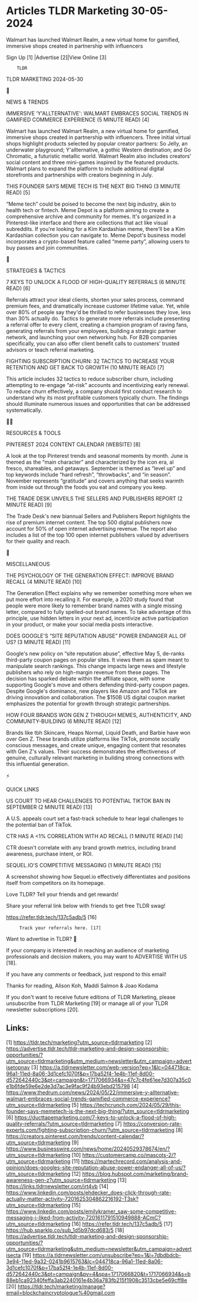 # Articles TLDR Marketing 30-05-2024

Walmart has launched Walmart Realm, a new virtual home for gamified,
immersive shops created in partnership with influencers  

 Sign Up [1] |Advertise [2]|View Online [3] 

		TLDR 

TLDR MARKETING 2024-05-30

📱 

NEWS & TRENDS

 IMMERSIVE ‘Y'ALLTERNATIVE': WALMART EMBRACES SOCIAL TRENDS IN
GAMIFIED COMMERCE EXPERIENCE (5 MINUTE READ) [4] 

 Walmart has launched Walmart Realm, a new virtual home for gamified,
immersive shops created in partnership with influencers. Three initial
virtual shops highlight products selected by popular creator partners:
So Jelly, an underwater playground; Y'allternative, a gothic Western
destination; and Go Chromatic, a futuristic metallic world. Walmart
Realm also includes creators' social content and three mini-games
inspired by the featured products. Walmart plans to expand the
platform to include additional digital storefronts and partnerships
with creators beginning in July. 

 THIS FOUNDER SAYS MEME TECH IS THE NEXT BIG THING (3 MINUTE READ) [5]


 “Meme tech” could be poised to become the next big industry, akin
to health tech or fintech. Meme Depot is a platform aiming to create a
comprehensive archive and community for memes. It's organized in a
Pinterest-like interface and there are collections that act like
visual subreddits. If you're looking for a Kim Kardashian meme,
there'll be a Kim Kardashian collection you can navigate to. Meme
Depot's business model incorporates a crypto-based feature called
“meme party”, allowing users to buy passes and join communities. 

🚀 

STRATEGIES & TACTICS

 7 KEYS TO UNLOCK A FLOOD OF HIGH-QUALITY REFERRALS (6 MINUTE READ)
[6] 

 Referrals attract your ideal clients, shorten your sales process,
command premium fees, and dramatically increase customer lifetime
value. Yet, while over 80% of people say they'd be thrilled to refer
businesses they love, less than 30% actually do. Tactics to generate
more referrals include presenting a referral offer to every client,
creating a champion program of raving fans, generating referrals from
your employees, building a strategic partner network, and launching
your own networking hub. For B2B companies specifically, you can also
offer client benefit calls to customers' trusted advisors or teach
referral marketing. 

 FIGHTING SUBSCRIPTION CHURN: 32 TACTICS TO INCREASE YOUR RETENTION
AND GET BACK TO GROWTH (10 MINUTE READ) [7] 

 This article includes 32 tactics to reduce subscriber churn,
including attempting to re-engage “at-risk” accounts and
incentivizing early renewal. To reduce churn effectively, a company
should first conduct research to understand why its most profitable
customers typically churn. The findings should illuminate numerous
issues and opportunities that can be addressed systematically. 

🧑‍💻 

RESOURCES & TOOLS

 PINTEREST 2024 CONTENT CALENDAR (WEBSITE) [8] 

 A look at the top Pinterest trends and seasonal moments by month.
June is themed as the “main character” and characterized by the
icon era, al fresco, shareables, and getaways. September is themed as
“level up” and top keywords include “hard refresh”,
“throwbacks”, and “in season”. November represents
“gratitude” and covers anything that seeks warmth from inside out
through the foods you eat and company you keep. 

 THE TRADE DESK UNVEILS THE SELLERS AND PUBLISHERS REPORT (2 MINUTE
READ) [9] 

 The Trade Desk's new biannual Sellers and Publishers Report
highlights the rise of premium internet content. The top 500 digital
publishers now account for 50% of open internet advertising revenue.
The report also includes a list of the top 100 open internet
publishers valued by advertisers for their quality and reach. 

🎁 

MISCELLANEOUS

 THE PSYCHOLOGY OF THE GENERATION EFFECT: IMPROVE BRAND RECALL (4
MINUTE READ) [10] 

 The Generation Effect explains why we remember something more when we
put more effort into recalling it. For example, a 2020 study found
that people were more likely to remember brand names with a single
missing letter, compared to fully spelled-out brand names. To take
advantage of this principle, use hidden letters in your next ad,
incentivize active participation in your product, or make your social
media posts interactive. 

 DOES GOOGLE'S “SITE REPUTATION ABUSE” POWER ENDANGER ALL OF US?
(3 MINUTE READ) [11] 

 Google's new policy on “site reputation abuse”, effective May 5,
de-ranks third-party coupon pages on popular sites. It views them as
spam meant to manipulate search rankings. This change impacts large
news and lifestyle publishers who rely on high-margin revenue from
these pages. The decision has sparked debate within the affiliate
space, with some supporting Google's move and others defending
third-party coupon pages. Despite Google's dominance, new players like
Amazon and TikTok are driving innovation and collaboration. The $150B
US digital coupon market emphasizes the potential for growth through
strategic partnerships. 

 HOW FOUR BRANDS WON GEN Z THROUGH MEMES, AUTHENTICITY, AND
COMMUNITY-BUILDING (6 MINUTE READ) [12] 

 Brands like tbh Skincare, Heaps Normal, Liquid Death, and Barbie have
won over Gen Z. These brands utilize platforms like TikTok, promote
socially conscious messages, and create unique, engaging content that
resonates with Gen Z's values. Their success demonstrates the
effectiveness of genuine, culturally relevant marketing in building
strong connections with this influential generation. 

⚡ 

QUICK LINKS

 US COURT TO HEAR CHALLENGES TO POTENTIAL TIKTOK BAN IN SEPTEMBER (2
MINUTE READ) [13] 

 A U.S. appeals court set a fast-track schedule to hear legal
challenges to the potential ban of TikTok. 

 CTR HAS A <1% CORRELATION WITH AD RECALL (1 MINUTE READ) [14] 

 CTR doesn't correlate with any brand growth metrics, including brand
awareness, purchase intent, or ROI. 

 SEQUEL.IO'S COMPETITIVE MESSAGING (1 MINUTE READ) [15] 

 A screenshot showing how Sequel.io effectively differentiates and
positions itself from competitors on its homepage. 

Love TLDR? Tell your friends and get rewards!

 Share your referral link below with friends to get free TLDR swag! 

 https://refer.tldr.tech/137c5adb/5 [16] 

		 Track your referrals here. [17] 

Want to advertise in TLDR? 📰

 If your company is interested in reaching an audience of marketing
professionals and decision makers, you may want to ADVERTISE WITH US
[18]. 

 If you have any comments or feedback, just respond to this email! 

Thanks for reading, 
Alison Koh, Maddi Salmon & Joao Kodama 

If you don't want to receive future editions of TLDR Marketing, please
unsubscribe from TLDR Marketing [19] or manage all of your TLDR
newsletter subscriptions [20]. 

 

Links:
------
[1] https://tldr.tech/marketing?utm_source=tldrmarketing
[2] https://advertise.tldr.tech/tldr-marketing-and-design-sponsorship-opportunities/?utm_source=tldrmarketing&utm_medium=newsletter&utm_campaign=advertisetopnav
[3] https://a.tldrnewsletter.com/web-version?ep=1&lc=044718ca-96a1-11ed-8a06-3d1cefc1070f&p=17ba52f4-1e4b-11ef-8d00-d572642440c3&pt=campaign&t=1717066934&s=47c7c4fe61ee7d307a35c0e1b6fde59e6e2de3d7ac3e9fac9f24b93ebd215798
[4] https://www.thedrum.com/news/2024/05/22/immersive-y-allternative-walmart-embraces-social-trends-gamified-commerce-experience?utm_source=tldrmarketing
[5] https://techcrunch.com/2024/05/29/this-founder-says-memetech-is-the-next-big-thing/?utm_source=tldrmarketing
[6] https://ducttapemarketing.com/7-keys-to-unlock-a-flood-of-high-quality-referrals/?utm_source=tldrmarketing
[7] https://conversion-rate-experts.com/fighting-subscription-churn/?utm_source=tldrmarketing
[8] https://creators.pinterest.com/trends/content-calendar/?utm_source=tldrmarketing
[9] https://www.businesswire.com/news/home/20240529378674/en/?utm_source=tldrmarketing
[10] https://customercamp.co/mascots-2/?utm_source=tldrmarketing
[11] https://martechrecord.com/analysis-and-opinion/does-googles-site-reputation-abuse-power-endanger-all-of-us/?utm_source=tldrmarketing
[12] https://blog.hubspot.com/marketing/brand-awareness-gen-z?utm_source=tldrmarketing
[13] https://links.tldrnewsletter.com/irt4vb
[14] https://www.linkedin.com/posts/ehdecker_does-click-through-rate-actually-matter-activity-7201625304862216192-T3sk?utm_source=tldrmarketing
[15] https://www.linkedin.com/posts/emilykramer_saw-some-competitive-messaging-i-liked-from-activity-7201611791510949888-ACmC?utm_source=tldrmarketing
[16] https://refer.tldr.tech/137c5adb/5
[17] https://hub.sparklp.co/sub_1d5b97dcd683/5
[18] https://advertise.tldr.tech/tldr-marketing-and-design-sponsorship-opportunities/?utm_source=tldrmarketing&utm_medium=newsletter&utm_campaign=advertisecta
[19] https://a.tldrnewsletter.com/unsubscribe?ep=1&l=7dbdbdcb-3e94-11ed-9a32-0241b9615763&lc=044718ca-96a1-11ed-8a06-3d1cefc1070f&p=17ba52f4-1e4b-11ef-8d00-d572642440c3&pt=campaign&pv=4&spa=1717066820&t=1717066934&s=b88eb1ca92340feffa3ab2240161e4b36a783fb215f1908c3513cbe5e69cff8e
[20] https://tldr.tech/marketing/manage?email=blockchaincryptologue%40gmail.com